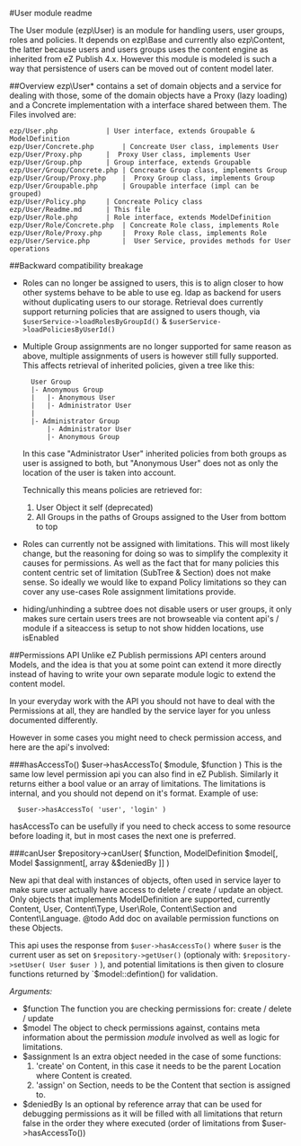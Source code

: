 #User module readme

The User module (ezp\User) is an module for handling users, user groups, roles and policies. It depends on ezp\Base and currently also ezp\Content, the latter because users and users groups uses the content engine as inherited from eZ Publish 4.x. However this module is modeled is such a way that persistence of users can be moved out of content model later.

##Overview
ezp\User* contains a set of domain objects and a service for dealing with those, some of the domain objects have a Proxy (lazy loading) and a Concrete implementation with a interface shared between them. The Files involved are:

	ezp/User.php			| User interface, extends Groupable & ModelDefinition
	ezp/User/Concrete.php		| Concreate User class, implements User
	ezp/User/Proxy.php		|  Proxy User class, implements User
	ezp/User/Group.php		| Group interface, extends Groupable
	ezp/User/Group/Concrete.php	| Concreate Group class, implements Group
	ezp/User/Group/Proxy.php	|  Proxy Group class, implements Group
	ezp/User/Groupable.php		| Groupable interface (impl can be grouped)
	ezp/User/Policy.php		| Concreate Policy class
	ezp/User/Readme.md		| This file
	ezp/User/Role.php		| Role interface, extends ModelDefinition
	ezp/User/Role/Concrete.php	| Concreate Role class, implements Role
	ezp/User/Role/Proxy.php		|  Proxy Role class, implements Role
	ezp/User/Service.php		|  User Service, provides methods for User operations



##Backward compatibility breakage
* Roles can no longer be assigned to users, this is to align closer to how other systems behave to be able to use eg. ldap as backend for users without duplicating users to our storage. Retrieval does currently support returning policies that are assigned to users though, via `$userService->loadRolesByGroupId()` & `$userService->loadPoliciesByUserId()`

* Multiple Group assignments are no longer supported for same reason as above, multiple assignments of users is however still fully supported. This affects retrieval of inherited policies, given a tree like this:

		User Group
		|- Anonymous Group
		|   |- Anonymous User
		|   |- Administrator User
		|
		|- Administrator Group
		    |- Administrator User
		    |- Anonymous Group

	In this case "Administrator User" inherited policies from both groups as user is assigned to both, but "Anonymous User" does not as only the location of the user is taken into account.

	Technically this means policies are retrieved for:
	1. User Object it self (deprecated)
	2. All Groups in the paths of Groups assigned to the User from bottom to top

* Roles can currently not be assigned with limitations. This will most likely change, but the reasoning for doing so was to simplify the complexity it causes for permissions. As well as the fact that for many policies this content centric set of limitation (SubTree & Section) does not make sense. So ideally we would like to expand Policy limitations so they can cover any use-cases Role assignment limitations provide.

* hiding/unhinding a subtree does not disable users or user groups, it only makes sure certain users trees are not browseable via content api's / module if a siteaccess is setup to not show hidden locations, use isEnabled

##Permissions API
Unlike eZ Publish permissions API centers around Models, and the idea is that you at some point can extend it more directly instead of having to write your own separate module logic to extend the content model.

In your everyday work with the API you should not have to deal with the Permissions at all, they are handled by the service layer for you unless documented differently.

However in some cases you might need to check permission access, and here are the api's involved:

###hasAccessTo()
    $user->hasAccessTo( $module, $function )
This is the same low level permission api you can also find in eZ Publish. Similarly it returns either a bool value or an array of limitations. The limitations is internal, and you should not depend on it's format. Example of use:

      $user->hasAccessTo( 'user', 'login' )

hasAccessTo can be usefully if you need to check access to some resource before loading it, but in most cases the next one is preferred.

###canUser
    $repository->canUser( $function, ModelDefinition $model[, Model $assignment[, array &$deniedBy ]] )

New api that deal with instances of objects, often used in service layer to make sure user actually have access to delete / create / update an object. Only objects that implements ModelDefinition are supported, currently Content, User, Content\Type, User\Role, Content\Section and Content\Language.
@todo Add doc on available permission functions on these Objects.

This api uses the response from `$user->hasAccessTo()` where `$user` is the current user as set on `$repository->getUser()` (optionaly with: `$repository->setUser( User $user )` ), and potential limitations is then given to closure functions returned by `$model::defintion() for validation.

*Arguments:*

* $function The function you are checking permissions for: create / delete / update
* $model The object to check permissions against, contains meta information about the permission *module* involved as well as logic for limitations.
* $assignment Is an extra object needed in the case of some functions:
	1. 'create' on Content, in this case it needs to be the parent Location where Content is created.
	2. 'assign' on Section, needs to be the Content that section is assigned to.
* $deniedBy Is an optional by reference array that can be used for debugging permissions as it will be filled with all limitations that return false in the order they where executed (order of limitations from $user->hasAccessTo())
